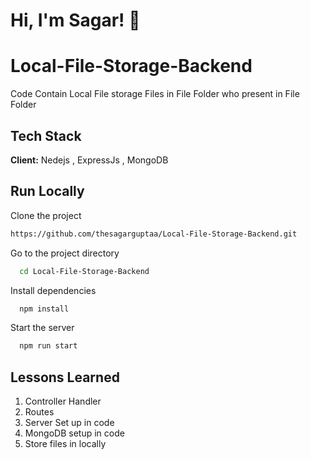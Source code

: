 


# Hi, I'm Sagar! 👋
# Local-File-Storage-Backend

Code Contain Local File storage Files in File Folder who present in File Folder






## Tech Stack

**Client:** Nedejs , ExpressJs , MongoDB


## Run Locally

Clone the project

```bash
https://github.com/thesagarguptaa/Local-File-Storage-Backend.git
```

Go to the project directory

```bash
  cd Local-File-Storage-Backend
```

Install dependencies

```bash
  npm install
```

Start the server

```bash
  npm run start
```


## Lessons Learned
  
1. Controller Handler 
2. Routes
3. Server Set up in code
4. MongoDB setup in code
5. Store files in locally 

